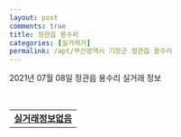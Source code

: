 ```yaml
---
layout: post
comments: true
title: 정관읍 용수리
categories: [실거래가]
permalink: /apt/부산광역시 기장군 정관읍 용수리
---
```


2021년 07월 08일 정관읍 용수리 실거래 정보

<script type="text/javascript">
  google.charts.load('current', {'packages':['corechart']});
  google.charts.setOnLoadCallback(drawChart);

  function drawChart() {
    var data = google.visualization.arrayToDataTable([['거래일', '매매', '전월세', '전매'], ['20-07', 27, 24, 0], ['20-08', 42, 38, 0], ['20-09', 53, 157, 0], ['20-10', 75, 58, 0], ['20-11', 200, 31, 0], ['20-12', 85, 70, 0], ['21-01', 59, 52, 0], ['21-02', 29, 52, 0], ['21-03', 40, 47, 0], ['21-04', 40, 47, 0], ['21-05', 50, 32, 0], ['21-06', 30, 35, 0], ['21-07', 0, 2, 0]]);

    var options = {
      title: '최근 1년간 유형별 거래량 추이',
      legend: { position: 'bottom' }
    };

    var chart = new google.visualization.LineChart(document.getElementById('columnchart_material'));
    chart.draw(data, (options));년간 
  }
</script>

<div id="columnchart_material" style="width: 95%; margin-left: -35px; display: block"></div>
<br>
<table>
  <tr>
    <td colspan="4" style="font-weight: bold;"><a href="https://search.naver.com/search.naver?query=정관읍 용수리 실거래정보없음">실거래정보없음</a></td>
  </tr>
    
</table>
    